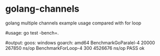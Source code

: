# golang-channels
golang multiple channels example usage compared with for loop

#usage:
go test -bench=.

#output:
goos: windows
goarch: amd64
BenchmarkGoParalel-4       20000            267850 ns/op
BenchmarkForLoop-4           300           4526676 ns/op
PASS
ok      
